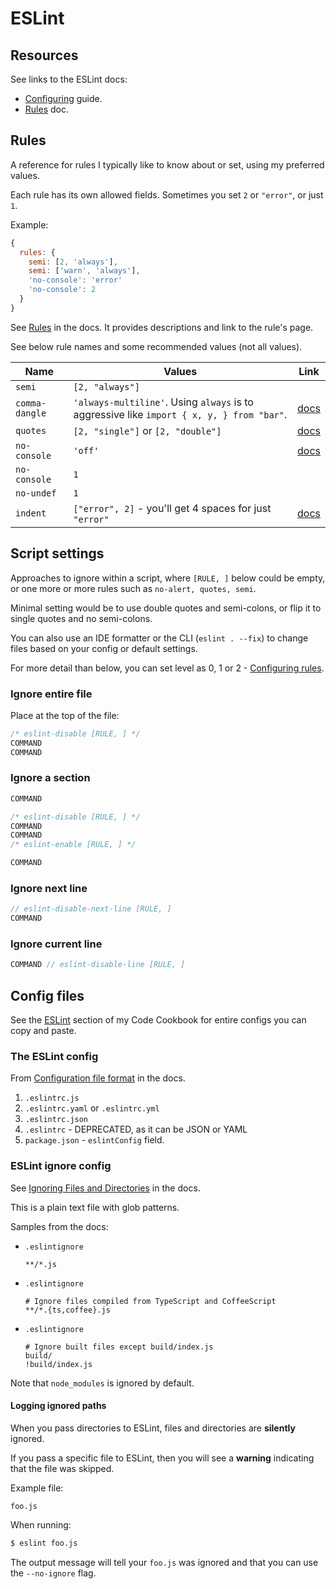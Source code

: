 # ESLint


## Resources

See links to the ESLint docs:

- [Configuring](https://eslint.org/docs/user-guide/configuring) guide.
- [Rules](https://eslint.org/docs/rules/) doc.


## Rules

A reference for rules I typically like to know about or set, using my preferred values.

Each rule has its own allowed fields. Sometimes you set `2` or `"error"`, or just `1`.

Example:

```js
{
  rules: {
    semi: [2, 'always'],
    semi: ['warn', 'always'],
    'no-console': 'error'
    'no-console': 2
  }
}
```

See [Rules](https://eslint.org/docs/rules/) in the docs. It provides descriptions and link to the rule's page.

See below rule names and some recommended values (not all values).

Name   | Values | Link
---    | ---    | ---
`semi` | `[2, "always"]` | 
`comma-dangle` | `'always-multiline'`. Using `always` is to aggressive like `import { x, y, } from "bar"`. | [docs](https://eslint.org/docs/rules/comma-dangle)
`quotes` | `[2, "single"]` or `[2, "double"]` | [docs](https://eslint.org/docs/rules/quotes)
`no-console` | `'off'` | [docs](https://eslint.org/docs/rules/no-console)
`no-console` | `1` |
`no-undef` | `1` |
`indent` | `["error", 2]` - you'll get 4 spaces for just `"error"` | [docs](https://eslint.org/docs/rules/indent)


## Script settings

Approaches to ignore within a script, where `[RULE, ]` below could be empty, or one more or more rules such as `no-alert, quotes, semi`.

Minimal setting would be to use double quotes and semi-colons, or flip it to single quotes and no semi-colons.

You can also use an IDE formatter or the CLI (`eslint . --fix`) to change files based on your config or default settings.

For more detail than below, you can set level as 0, 1 or 2 - [Configuring rules](https://eslint.org/docs/user-guide/configuring.html#configuring-rules).

### Ignore entire file

Place at the top of the file:

```javascript
/* eslint-disable [RULE, ] */
COMMAND
COMMAND
```

### Ignore a section

```javascript
COMMAND

/* eslint-disable [RULE, ] */
COMMAND
COMMAND
/* eslint-enable [RULE, ] */

COMMAND
```

### Ignore next line

```javascript
// eslint-disable-next-line [RULE, ]
COMMAND
```

### Ignore current line

```javascript
COMMAND // eslint-disable-line [RULE, ]
```

## Config files

See the [ESLint](https://michaelcurrin.github.io/code-cookbook/recipes/javascript/format-and-lint/eslint.html) section of my Code Cookbook for entire configs you can copy and paste.

### The ESLint config

From [Configuration file format](https://eslint.org/docs/2.0.0/user-guide/configuring#configuration-file-formats) in the docs.

1. `.eslintrc.js`
2. `.eslintrc.yaml` or `.eslintrc.yml`
3. `.eslintrc.json`
4. `.eslintrc` - DEPRECATED, as it can be JSON or YAML
5. `package.json` - `eslintConfig` field.

### ESLint ignore config

See [Ignoring Files and Directories](https://eslint.org/docs/2.0.0/user-guide/configuring#ignoring-files-and-directories) in the docs.

This is a plain text file with glob patterns.

Samples from the docs:

- `.eslintignore`
    ```
    **/*.js
    ```
- `.eslintignore`
    ```
    # Ignore files compiled from TypeScript and CoffeeScript
    **/*.{ts,coffee}.js
    ```
- `.eslintignore`
    ```
    # Ignore built files except build/index.js
    build/
    !build/index.js
    ```

Note that `node_modules` is ignored by default.

#### Logging ignored paths

When you pass directories to ESLint, files and directories are **silently** ignored. 

If you pass a specific file to ESLint, then you will see a **warning** indicating that the file was skipped. 

Example file:

```
foo.js
```

When running:

```sh
$ eslint foo.js
```

The output message will tell your `foo.js` was ignored and that you can use the `--no-ignore` flag.
